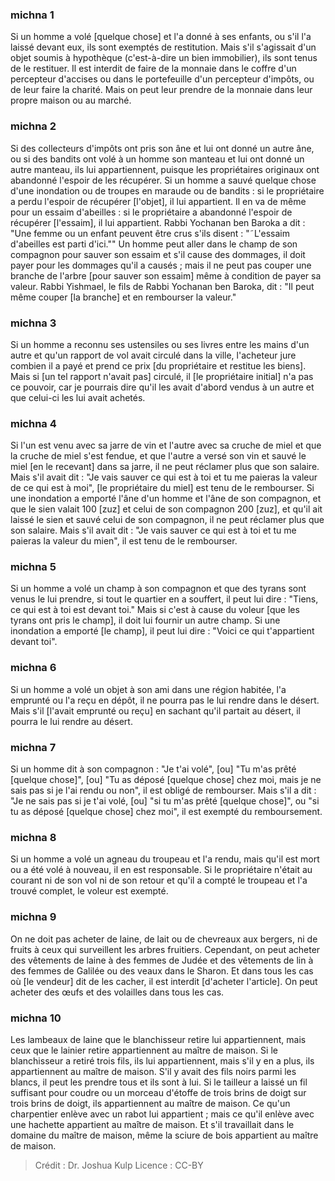 
### michna 1
Si un homme a volé [quelque chose] et l'a donné à ses enfants, ou s'il l'a laissé devant eux, ils sont exemptés de restitution. Mais s'il s'agissait d'un objet soumis à hypothèque (c'est-à-dire un bien immobilier), ils sont tenus de le restituer. Il est interdit de faire de la monnaie dans le coffre d'un percepteur d'accises ou dans le portefeuille d'un percepteur d'impôts, ou de leur faire la charité. Mais on peut leur prendre de la monnaie dans leur propre maison ou au marché.

### michna 2
Si des collecteurs d'impôts ont pris son âne et lui ont donné un autre âne, ou si des bandits ont volé à un homme son manteau et lui ont donné un autre manteau, ils lui appartiennent, puisque les propriétaires originaux ont abandonné l'espoir de les récupérer. Si un homme a sauvé quelque chose d'une inondation ou de troupes en maraude ou de bandits : si le propriétaire a perdu l'espoir de récupérer [l'objet], il lui appartient. Il en va de même pour un essaim d'abeilles : si le propriétaire a abandonné l'espoir de récupérer [l'essaim], il lui appartient. Rabbi Yochanan ben Baroka a dit :  "Une femme ou un enfant peuvent être crus s'ils disent : "˜L'essaim d'abeilles est parti d'ici."" Un homme peut aller dans le champ de son compagnon pour sauver son essaim et s'il cause des dommages, il doit payer pour les dommages qu'il a causés ; mais il ne peut pas couper une branche de l'arbre [pour sauver son essaim] même à condition de payer sa valeur. Rabbi Yishmael, le fils de Rabbi Yochanan ben Baroka, dit :  "Il peut même couper [la branche] et en rembourser la valeur."

### michna 3
Si un homme a reconnu ses ustensiles ou ses livres entre les mains d'un autre et qu'un rapport de vol avait circulé dans la ville, l'acheteur jure combien il a payé et prend ce prix [du propriétaire et restitue les biens]. Mais si [un tel rapport n'avait pas] circulé, il [le propriétaire initial] n'a pas ce pouvoir, car je pourrais dire qu'il les avait d'abord vendus à un autre et que celui-ci les lui avait achetés.

### michna 4
Si l'un est venu avec sa jarre de vin et l'autre avec sa cruche de miel et que la cruche de miel s'est fendue, et que l'autre a versé son vin et sauvé le miel [en le recevant] dans sa jarre, il ne peut réclamer plus que son salaire. Mais s'il avait dit : "Je vais sauver ce qui est à toi et tu me paieras la valeur de ce qui est à moi", [le propriétaire du miel] est tenu de le rembourser. Si une inondation a emporté l'âne d'un homme et l'âne de son compagnon, et que le sien valait 100 [zuz] et celui de son compagnon 200 [zuz], et qu'il ait laissé le sien et sauvé celui de son compagnon, il ne peut réclamer plus que son salaire. Mais s'il avait dit : "Je vais sauver ce qui est à toi et tu me paieras la valeur du mien", il est tenu de le rembourser.

### michna 5
Si un homme a volé un champ à son compagnon et que des tyrans sont venus le lui prendre, si tout le quartier en a souffert, il peut lui dire : "Tiens, ce qui est à toi est devant toi." Mais si c'est à cause du voleur [que les tyrans ont pris le champ], il doit lui fournir un autre champ. Si une inondation a emporté [le champ], il peut lui dire : "Voici ce qui t'appartient devant toi".

### michna 6
Si un homme a volé un objet à son ami dans une région habitée, l'a emprunté ou l'a reçu en dépôt, il ne pourra pas le lui rendre dans le désert. Mais s'il [l'avait emprunté ou reçu] en sachant qu'il partait au désert, il pourra le lui rendre au désert.

### michna 7
Si un homme dit à son compagnon : "Je t'ai volé", [ou] "Tu m'as prêté [quelque chose]", [ou] "Tu as déposé [quelque chose] chez moi, mais je ne sais pas si je l'ai rendu ou non", il est obligé de rembourser. Mais s'il a dit : "Je ne sais pas si je t'ai volé, [ou] "si tu m'as prêté [quelque chose]", ou "si tu as déposé [quelque chose] chez moi", il est exempté du remboursement.

### michna 8
Si un homme a volé un agneau du troupeau et l'a rendu, mais qu'il est mort ou a été volé à nouveau, il en est responsable. Si le propriétaire n'était au courant ni de son vol ni de son retour et qu'il a compté le troupeau et l'a trouvé complet, le voleur est exempté.

### michna 9
On ne doit pas acheter de laine, de lait ou de chevreaux aux bergers, ni de fruits à ceux qui surveillent les arbres fruitiers. Cependant, on peut acheter des vêtements de laine à des femmes de Judée et des vêtements de lin à des femmes de Galilée ou des veaux dans le Sharon. Et dans tous les cas où [le vendeur] dit de les cacher, il est interdit [d'acheter l'article]. On peut acheter des œufs et des volailles dans tous les cas.

### michna 10
Les lambeaux de laine que le blanchisseur retire lui appartiennent, mais ceux que le lainier retire appartiennent au maître de maison. Si le blanchisseur a retiré trois fils, ils lui appartiennent, mais s'il y en a plus, ils appartiennent au maître de maison. S'il y avait des fils noirs parmi les blancs, il peut les prendre tous et ils sont à lui. Si le tailleur a laissé un fil suffisant pour coudre ou un morceau d'étoffe de trois brins de doigt sur trois brins de doigt, ils appartiennent au maître de maison. Ce qu'un charpentier enlève avec un rabot lui appartient ; mais ce qu'il enlève avec une hachette appartient au maître de maison. Et s'il travaillait dans le domaine du maître de maison, même la sciure de bois appartient au maître de maison.

>Crédit : Dr. Joshua Kulp
>Licence : CC-BY